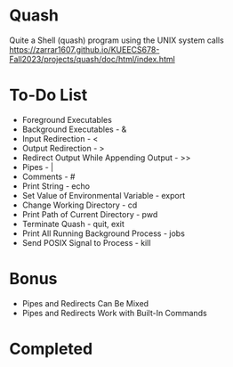 # Quash
Quite a Shell (quash) program using the UNIX system calls
https://zarrar1607.github.io/KUEECS678-Fall2023/projects/quash/doc/html/index.html

# To-Do List
- Foreground Executables
- Background Executables - &
- Input Redirection - <
- Output Redirection - >
- Redirect Output While Appending Output - >>
- Pipes - |
- Comments - #
- Print String - echo
- Set Value of Environmental Variable - export
- Change Working Directory - cd
- Print Path of Current Directory - pwd
- Terminate Quash - quit, exit
- Print All Running Background Process - jobs
- Send POSIX Signal to Process - kill

# Bonus
- Pipes and Redirects Can Be Mixed
- Pipes and Redirects Work with Built-In Commands

# Completed
